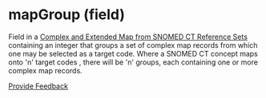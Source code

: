 # mapGroup (field)

Field in a [Complex and Extended Map from SNOMED CT Reference Sets](<../../../5 reference-set-release-files-specification/5.2 reference-set-types/5.2.3 map-reference-sets/5.2.3.3-complex-and-extended-map-from-snomed-ct-reference-sets.md>) containing an integer that groups a set of complex map records from which one may be selected as a target code. Where a SNOMED CT concept maps onto 'n' target codes , there will be 'n' groups, each containing one or more complex map records.






<a href="https://docs.google.com/forms/d/e/1FAIpQLScTmbZIf0UEQwYDkY27EEWBkaiYkHSbR0_9DmFrMLXoQLyL7Q/viewform?usp=pp_url&entry.1767247133=Release+File+Specification&entry.670899847=mapGroup%20%28field%29" class="button primary">Provide Feedback</a>
